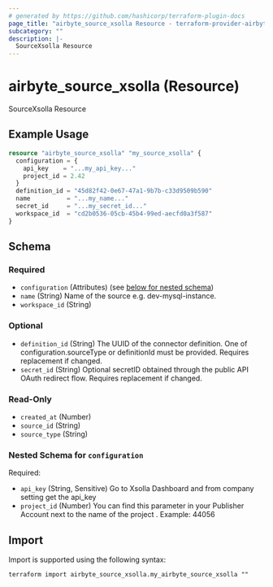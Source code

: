 ```yaml
---
# generated by https://github.com/hashicorp/terraform-plugin-docs
page_title: "airbyte_source_xsolla Resource - terraform-provider-airbyte"
subcategory: ""
description: |-
  SourceXsolla Resource
---
```


# airbyte_source_xsolla (Resource)

SourceXsolla Resource

## Example Usage

```terraform
resource "airbyte_source_xsolla" "my_source_xsolla" {
  configuration = {
    api_key    = "...my_api_key..."
    project_id = 2.42
  }
  definition_id = "45d82f42-0e67-47a1-9b7b-c33d9509b590"
  name          = "...my_name..."
  secret_id     = "...my_secret_id..."
  workspace_id  = "cd2b0536-05cb-45b4-99ed-aecfd0a3f587"
}
```

<!-- schema generated by tfplugindocs -->
## Schema

### Required

- `configuration` (Attributes) (see [below for nested schema](#nestedatt--configuration))
- `name` (String) Name of the source e.g. dev-mysql-instance.
- `workspace_id` (String)

### Optional

- `definition_id` (String) The UUID of the connector definition. One of configuration.sourceType or definitionId must be provided. Requires replacement if changed.
- `secret_id` (String) Optional secretID obtained through the public API OAuth redirect flow. Requires replacement if changed.

### Read-Only

- `created_at` (Number)
- `source_id` (String)
- `source_type` (String)

<a id="nestedatt--configuration"></a>
### Nested Schema for `configuration`

Required:

- `api_key` (String, Sensitive) Go to Xsolla Dashboard and from company setting get the api_key
- `project_id` (Number) You can find this parameter in your Publisher Account next to the name of the project . Example: 44056

## Import

Import is supported using the following syntax:

```shell
terraform import airbyte_source_xsolla.my_airbyte_source_xsolla ""
```
